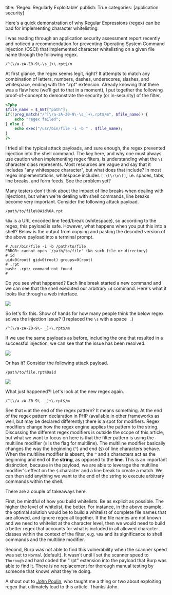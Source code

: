 title: 'Regex: Regularly Exploitable'
publish: True
categories: [application security]

Here's a quick demonstration of why Regular Expressions (regex) can be bad for implementing character whitelisting.

I was reading through an application security assessment report recently and noticed a recommendation for preventing Operating System Command Injection (OSCI) that implemented character whitelisting on a given file name through the following regex.

```
/^[\/a-zA-Z0-9\-\s_]+\.rpt$/m
```

At first glance, the regex seems legit, right? It attempts to match any combination of letters, numbers, dashes, underscores, slashes, and whitespace, ending with the ".rpt" extension. Already knowing that there was a flaw here (we'll get to that in a moment), I put together the following proof-of-concept to demonstrate the security (or in-security) of the filter.

``` php
<?php
$file_name = $_GET["path"];
if(!preg_match("/^[\/a-zA-Z0-9\-\s_]+\.rpt$/m", $file_name)) {
    echo "regex failed";
} else {
    echo exec("/usr/bin/file -i -b " . $file_name);
}
?>
```

I tried all the typical attack payloads, and sure enough, the regex prevented injection into the shell command. The key here, and why one must always use caution when implementing regex filters, is understanding what the `\s` character class represents. Most resources are vague and say that it includes "any whitespace character", but what does that include? In most regex implementations, whitespace includes `[ \t\r\n\f]`, i.e. spaces, tabs, line breaks, and form feeds. See the problem yet?

Many testers don't think about the impact of line breaks when dealing with injections, but when we're dealing with shell commands, line breaks become very important. Consider the following attack payload.

```
/path/to/file%0Aid%0A.rpt
```

`%0a` is a URL encoded line feed/break (whitespace), so according to the regex, this payload is safe. However, what happens when you put this into a shell? Below is the output from copying and pasting the decoded version of the above payload into a terminal prompt.

```
# /usr/bin/file -i -b /path/to/file
ERROR: cannot open `/path/to/file' (No such file or directory)
# id
uid=0(root) gid=0(root) groups=0(root)
# .rpt
bash: .rpt: command not found
# 
```

Do you see what happened? Each line break started a new command and we can see that the shell executed our arbitrary `id` command. Here's what it looks like through a web interface.

[![](/images/posts/regex_wl_1.png)](/images/posts/regex_wl_1.png)

So let's fix this. Show of hands for how many people think the below regex solves the injection issue? (I replaced the `\s` with a space ` `.)

```
/^[\/a-zA-Z0-9\- _]+\.rpt$/m
```

If we use the same payloads as before, including the one that resulted in a successful injection, we can see that the issue has been resolved.

[![](/images/posts/regex_wl_2.png)](/images/posts/regex_wl_2.png)

Or has it? Consider the following attack payload.

```
/path/to/file.rpt%0aid
```

[![](/images/posts/regex_wl_3.png)](/images/posts/regex_wl_3.png)

What just happened?! Let's look at the new regex again.

```
/^[\/a-zA-Z0-9\- _]+\.rpt$/m
```

See that `m` at the end of the regex pattern? It means something. At the end of the regex pattern declaration in PHP (available in other frameworks as well, but may be declared differently) there is a spot for modifiers. Regex modifiers change how the regex engine applies the pattern to the string. Discussing the different regex modifiers is outside the scope of this article, but what we want to focus on here is that the filter pattern is using the multiline modifier (`m` is the flag for multiline). The multiline modifier basically changes the way the beginning (`^`) and end (`$`) of line characters behave. When the multiline modifier is absent, the `^` and `$` characters act as the beginning and end of the **string**, as opposed to the **line**. This is an important distinction, because in the payload, we are able to leverage the multiline modifier's effect on the `$` character and a line break to create a match. We can then add anything we want to the end of the string to execute arbitrary commands within the shell.

There are a couple of takeaways here.

First, be mindful of how you build whitelists. Be as explicit as possible. The higher the level of whitelist, the better. For instance, in the above example, the optimal solution would be to build a whitelist of complete file names that are allowed, and ignore regex all together. If the file names are not known and we need to whitelist at the character level, then we would need to build a better regex that accounts for what is included in all allowed character classes within the context of the filter, e.g. `%0a` and its significance to shell commands and the multiline modifier.

Second, Burp was not able to find this vulnerability when the scanner speed was set to `Normal` (default). It wasn't until I set the scanner speed to `Thorough` and hard coded the ".rpt" extension into the payload that Burp was able to find it. There is no replacement for thorough manual testing by someone that knows what they're doing.

A shout out to [John Poulin](https://twitter.com/forced_request), who taught me a thing or two about exploiting regex that ultimately lead to this article. Thanks John. 

